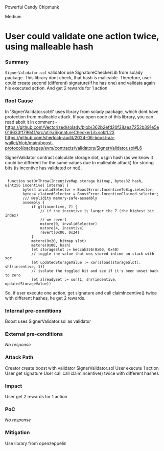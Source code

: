 Powerful Candy Chipmunk

Medium

# User could validate one action twice, using malleable hash

### Summary

`SignerValidator.sol` validator use SignatureCheckerLib from solady package. This library dont check, that hash is malleable. Therefore, user could create second (different) signature(if he has one) and validata again his executed action. And get 2 rewards for 1 action.

### Root Cause

In 'SignerValidator.sol:6' uses library from solady package, which dont have protection from malleable attack. If you open code of this library, you can read aboit it in comment - https://github.com/Vectorized/solady/blob/362b2efd20f38aea7252b391e5e016633ff79641/src/utils/SignatureCheckerLib.sol#L23
https://github.com/sherlock-audit/2024-06-boost-aa-wallet/blob/main/boost-protocol/packages/evm/contracts/validators/SignerValidator.sol#L6

SignerValidator contract calculate storage slot, usgin hash (as we know it could be different for the same values due to  malleable attack) for storing bits (is incentive has validated or not).
```solidity

 function setOrThrow(IncentiveMap storage bitmap, bytes32 hash, uint256 incentive) internal {
        bytes4 invalidSelector = BoostError.IncentiveToBig.selector;
        bytes4 claimedSelector = BoostError.IncentiveClaimed.selector;
        /// @solidity memory-safe-assembly
        assembly {
            if gt(incentive, 7) {
                // if the incentive is larger the 7 (the highest bit index)
                // we revert
                mstore(0, invalidSelector)
                mstore(4, incentive)
                revert(0x00, 0x24)
            }
            mstore(0x20, bitmap.slot)
            mstore(0x00, hash)
            let storageSlot := keccak256(0x00, 0x40)
            // toggle the value that was stored inline on stack with xor
            let updatedStorageValue := xor(sload(storageSlot), shl(incentive, 1))
            // isolate the toggled bit and see if it's been unset back to zero
            let alreadySet := xor(1, shr(incentive, updatedStorageValue))
```

So, if user execute one action, get signature and call claimIncentive() twice with different hashes, he get 2 rewards.

### Internal pre-conditions

Boost uses SignerValidator.sol as validator

### External pre-conditions

_No response_

### Attack Path

Creator create boost with validator SignerValidator.sol
User execute 1 action
User get signature
User call call claimIncentive() twice with different hashes


### Impact

User get 2 rewards for 1 action

### PoC

_No response_

### Mitigation

Use library from openzeppelin